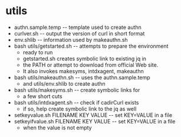 # utils
* authn.sample.temp -- template used to create authn
* curlver.sh -- output the version of curl in short format
* env.shlib -- information used by makeauthn.sh
* bash utils/getstarted.sh -- attempts to prepare the environment
	* ready to run
	* getstarted.sh creates symbolic link to existing jq in
	* the PATH or attempt to download from official Web site.
	* It also invokes makesyms, intdxagent, makeauthn
* bash utils/makeauthn.sh -- uses the authn.sample.temp
	* and utils/env.shlib to create authn
* bash utils/makesyms.sh -- create symbolic links for
	* a few short cuts
* bash utils/intdxagent.sh -- check if cadirCurl exists
	* if so, help create symbolic link to the jq as well
* setkeyvalue.sh FILENAME KEY VALUE -- set KEY=VALUE in a file
* setkeyifvalue.sh FILENAME KEY VALUE -- set KEY=VALUE in a file
	* when the value is not empty

